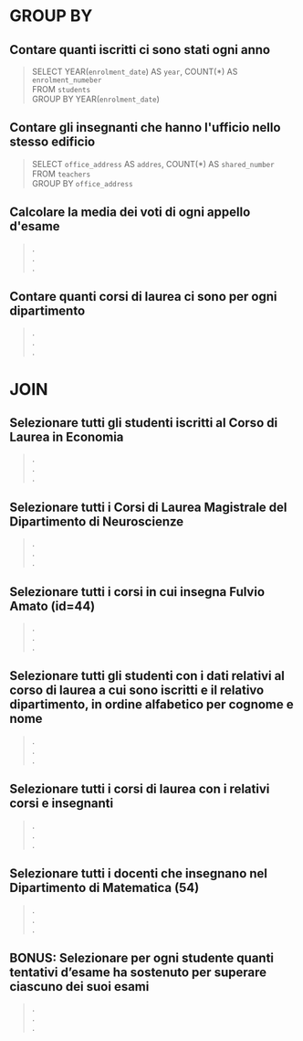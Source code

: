 # GROUP BY

## Contare quanti iscritti ci sono stati ogni anno

> SELECT YEAR(`enrolment_date`) AS `year`, COUNT(\*) AS `enrolment_numeber`  
> FROM `students`  
> GROUP BY YEAR(`enrolment_date`)

## Contare gli insegnanti che hanno l'ufficio nello stesso edificio

> SELECT `office_address` AS `addres`, COUNT(\*) AS `shared_number`  
> FROM `teachers`  
> GROUP BY `office_address`

## Calcolare la media dei voti di ogni appello d'esame

> .  
> .  
> .

## Contare quanti corsi di laurea ci sono per ogni dipartimento

> .  
> .  
> .

# JOIN

## Selezionare tutti gli studenti iscritti al Corso di Laurea in Economia

> .  
> .  
> .

## Selezionare tutti i Corsi di Laurea Magistrale del Dipartimento di Neuroscienze

> .  
> .  
> .

## Selezionare tutti i corsi in cui insegna Fulvio Amato (id=44)

> .  
> .  
> .

## Selezionare tutti gli studenti con i dati relativi al corso di laurea a cui sono iscritti e il relativo dipartimento, in ordine alfabetico per cognome e nome

> .  
> .  
> .

## Selezionare tutti i corsi di laurea con i relativi corsi e insegnanti

> .  
> .  
> .

## Selezionare tutti i docenti che insegnano nel Dipartimento di Matematica (54)

> .  
> .  
> .

## BONUS: Selezionare per ogni studente quanti tentativi d’esame ha sostenuto per superare ciascuno dei suoi esami

> .  
> .  
> .
